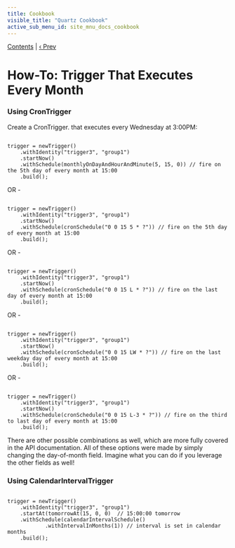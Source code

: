 ```yaml
---
title: Cookbook
visible_title: "Quartz Cookbook"
active_sub_menu_id: site_mnu_docs_cookbook
---
```

<div class="secNavPanel"><a href=".">Contents</a> | <a href="BiWeeklyTrigger.md">&lsaquo;&nbsp;Prev</a> </div>





# How-To: Trigger That Executes Every Month

### Using CronTrigger

Create a CronTrigger. that executes every Wednesday at 3:00PM:

<pre class="prettyprint highlight"><code class="language-java" data-lang="java">
trigger = newTrigger()
    .withIdentity("trigger3", "group1")
    .startNow()
    .withSchedule(monthlyOnDayAndHourAndMinute(5, 15, 0)) // fire on the 5th day of every month at 15:00
    .build();
</code></pre>


OR -


<pre class="prettyprint highlight"><code class="language-java" data-lang="java">
trigger = newTrigger()
    .withIdentity("trigger3", "group1")
    .startNow()
    .withSchedule(cronSchedule("0 0 15 5 * ?")) // fire on the 5th day of every month at 15:00
    .build();
</code></pre>


OR -


<pre class="prettyprint highlight"><code class="language-java" data-lang="java">
trigger = newTrigger()
    .withIdentity("trigger3", "group1")
    .startNow()
    .withSchedule(cronSchedule("0 0 15 L * ?")) // fire on the last day of every month at 15:00
    .build();
</code></pre>


OR -


<pre class="prettyprint highlight"><code class="language-java" data-lang="java">
trigger = newTrigger()
    .withIdentity("trigger3", "group1")
    .startNow()
    .withSchedule(cronSchedule("0 0 15 LW * ?")) // fire on the last weekday day of every month at 15:00
    .build();
</code></pre>


OR -


<pre class="prettyprint highlight"><code class="language-java" data-lang="java">
trigger = newTrigger()
    .withIdentity("trigger3", "group1")
    .startNow()
    .withSchedule(cronSchedule("0 0 15 L-3 * ?")) // fire on the third to last day of every month at 15:00
    .build();
</code></pre>


There are other possible combinations as well, which are more fully covered in the API documentation. All of these options were made by simply changing the day-of-month field. Imagine what you can do if you leverage the other fields as well!

### Using CalendarIntervalTrigger


<pre class="prettyprint highlight"><code class="language-java" data-lang="java">
trigger = newTrigger()
    .withIdentity("trigger3", "group1")
    .startAt(tomorrowAt(15, 0, 0)  // 15:00:00 tomorrow
    .withSchedule(calendarIntervalSchedule()
            .withIntervalInMonths(1)) // interval is set in calendar months
    .build();
</code></pre>

